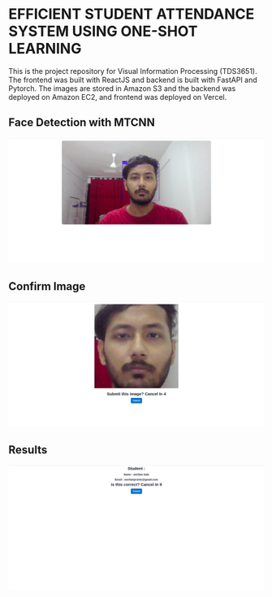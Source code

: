 # EFFICIENT STUDENT ATTENDANCE SYSTEM USING ONE-SHOT LEARNING
This is the project repository for Visual Information Processing (TDS3651). The frontend was built with ReactJS and backend is built with FastAPI and Pytorch. The images are stored in Amazon S3 and the backend was deployed on Amazon EC2, and frontend was deployed on Vercel.

## Face Detection with MTCNN
![mtcnn](images/face_detect.png)

## Confirm Image
![confirm](images/confirmation.png)

## Results
![results](images/results.png)